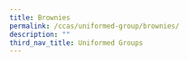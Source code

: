 ```yaml
---
title: Brownies
permalink: /ccas/uniformed-group/brownies/
description: ""
third_nav_title: Uniformed Groups
---
```

